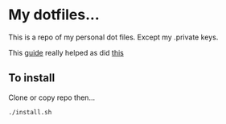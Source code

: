 # My dotfiles...

This is a repo of my personal dot files. Except my .private keys.

This [guide](https://dotfiles.github.io) really helped as did [this](https://medium.com/@webprolific/getting-started-with-dotfiles-43c3602fd789#.qmgph96y5)

## To install
Clone or copy repo then... 

``` bash
./install.sh
```
